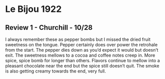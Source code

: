 # Le Bijou 1922

## Review 1 - Churchill - 10/28

I always remember these as pepper bombs but I missed the dried fruit sweetness on the tongue. Pepper certainly does over power the retrohale from the start. The pepper dies down as you’d expect it would but doesn’t exit. The sweetness mellows to a cocoa and coffee notes creep in. More spice, spice bomb for longer than others. Flavors continue to mellow into a pleasant chocolate near the end but the spice still doesn’t quit. The smoke is also getting creamy towards the end, very full.